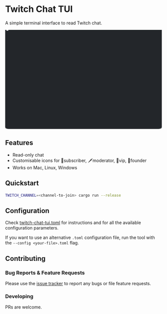 # Twitch Chat TUI

A simple terminal interface to read Twitch chat.

![](./readme-assets/example.gif)

## Features

* Read-only chat
* Customisable icons for 🌟subscriber, 🗡moderator, 💎vip, 🥇founder
* Works on Mac, Linux, Windows

## Quickstart

```bash
TWITCH_CHANNEL=<channel-to-join> cargo run --release
```

## Configuration

Check [twitch-chat-tui.toml](./twitch-chat-tui.toml) for instructions and for all the available configuration parameters.

If you want to use an alternative `.toml` configuration file, run the tool with the `--config <your-file>.toml` flag.

## Contributing

### Bug Reports & Feature Requests

Please use the [issue tracker](https://github.com/stuck-overflow/twitch-chat-tui/issues) to report any bugs or file feature requests.

### Developing

PRs are welcome.
